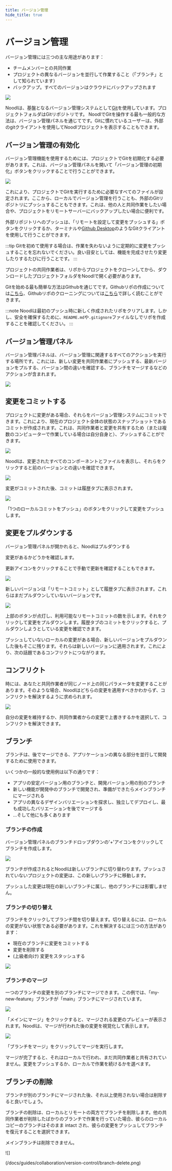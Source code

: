 ```yaml
---
title: バージョン管理
hide_title: true
---
```


# バージョン管理

バージョン管理には三つの主な用途があります：

- チームメンバーとの共同作業
- プロジェクトの異なるバージョンを並行して作業すること（「ブランチ」として知られています）
- バックアップ。すべてのバージョンはクラウドにバックアップされます

<div className="ndl-image-with-background s">

![](/docs/guides/collaboration/version-control/intro.png)

</div>

Noodlは、基盤となるバージョン管理システムとして[Git](https://git-scm.com)を使用しています。プロジェクトフォルダはGitリポジトリです。
NoodlでGitを操作する最も一般的な方法は、バージョン管理パネルを通じてです。Gitに慣れているユーザーは、外部のgitクライアントを使用してNoodlプロジェクトを表示することもできます。

## バージョン管理の有効化

バージョン管理機能を使用するためには、プロジェクトでGitを初期化する必要があります。これは、バージョン管理パネルを開いて「バージョン管理の初期化」ボタンをクリックすることで行うことができます。

<div className="ndl-image-with-background">

![](/docs/guides/collaboration/version-control/init-git.png)

</div>

これにより、プロジェクトでGitを実行するために必要なすべてのファイルが設定されます。ここから、ローカルでバージョン管理を行うことも、外部のGitリポジトリにプッシュすることもできます。これは、他の人と共同作業をしたい場合や、プロジェクトをリモートサーバーにバックアップしたい場合に便利です。

外部リポジトリへのプッシュは、「リモートを設定して変更をプッシュする」ボタンをクリックするか、ターミナルや[Github Desktop](https://desktop.github.com/)のようなGitクライアントを使用して行うことができます。

:::tip
Gitを初めて使用する場合は、作業を失わないように定期的に変更をプッシュすることを忘れないでください。良い目安としては、機能を完成させたり変更したりするたびに行うことです。
:::

プロジェクトの共同作業者は、リポからプロジェクトをクローンしてから、ダウンロードしたプロジェクトフォルダをNoodlで開く必要があります。

Gitを始める最も簡単な方法はGithubを通じてです。Githubリポの作成については[こちら](https://docs.github.com/en/repositories/creating-and-managing-repositories/quickstart-for-repositories)、Githubリポのクローニングについては[こちら](https://docs.github.com/en/repositories/creating-and-managing-repositories/cloning-a-repository)で詳しく読むことができます。

:::note
Noodlは最初のプッシュ時に新しく作成されたリポをクリアします。しかし、安全を確保するために、`README.md`や`.gitignore`ファイルなしでリポを作成することを確認してください。
:::

## バージョン管理パネル

バージョン管理パネルは、バージョン管理に関連するすべてのアクションを実行する場所です。これには、新しい変更を共同作業者にプッシュする、最新バージョンをプルする、バージョン間の違いを確認する、ブランチをマージするなどのアクションが含まれます。

<div className="ndl-image-with-background">

![](/docs/guides/collaboration/version-control/initial-state.png)

</div>

## 変更をコミットする

プロジェクトに変更がある場合、それらをバージョン管理システムにコミットできます。これにより、現在のプロジェクト全体の状態のスナップショットであるコミットが作成されます。これは、共同作業者と変更を共有するため（または複数のコンピューターで作業している場合は自分自身と）、プッシュすることができます。

<div className="ndl-image-with-background">

![](/docs/guides/collaboration/version-control/status-commit.png)

</div>

Noodlは、変更されたすべてのコンポーネントとファイルを表示し、それらをクリックすると前のバージョンとの違いを確認できます。

<div className="ndl-image-with-background l">

![](/docs/guides/collaboration/version-control/first-commit.png)

</div>

変更がコミットされた後、コミットは履歴タブに表示されます。

<div className="ndl-image-with-background">

![](/docs/guides/collaboration/version-control/first-push.png)

</div>

「1つのローカルコミットをプッシュ」のボタンをクリックして変更をプッシュします。

## 変更をプルダウンする

バージョン管理パネルが開かれると、Noodlはプルダウンする

変更があるかどうかを確認します。

更新アイコンをクリックすることで手動で更新を確認することもできます。

<div className="ndl-image-with-background">

![](/docs/guides/collaboration/version-control/update.png)

</div>

新しいバージョンは「リモートコミット」として履歴タブに表示されます。これらはまだプルダウンしていないバージョンです。

<div className="ndl-image-with-background">

![](/docs/guides/collaboration/version-control/first-pull.png)

</div>

上部のボタンが点灯し、利用可能なリモートコミットの数を示します。それをクリックして変更をプルダウンします。履歴タブのコミットをクリックすると、プルダウンしようとしている変更を確認できます。

プッシュしていないローカルの変更がある場合、新しいバージョンをプルダウンした後もそこに残ります。それらは新しいバージョンに適用されます。これにより、次の話題であるコンフリクトにつながります。

## コンフリクト

時には、あなたと共同作業者が同じノード上の同じパラメータを変更することがあります。そのような場合、Noodlはどちらの変更を適用すべきかわからず、コンフリクトを解決するように求められます。

<div className="ndl-image-with-background l">

![](/docs/guides/collaboration/version-control/conflicts.png)

</div>

自分の変更を維持するか、共同作業者からの変更で上書きするかを選択して、コンフリクトを解決できます。

## ブランチ

ブランチは、後でマージできる、アプリケーションの異なる部分を並行して開発するために使用できます。

いくつかの一般的な使用例は以下の通りです：

- アプリの安定バージョン用のブランチと、開発バージョン用の別のブランチ
- 新しい機能が開発中のブランチで開発され、準備ができたらメインブランチにマージされる
- アプリの異なるデザインバリエーションを探求し、独立してデプロイし、最も成功したバリエーションを後でマージする
- ...そして他にも多くあります

### ブランチの作成

バージョン管理パネルのブランチドロップダウンの'+'アイコンをクリックしてブランチを作成します。

<div className="ndl-image-with-background">

![](/docs/guides/collaboration/version-control/branch-create.png)

</div>

ブランチが作成されるとNoodlは新しいブランチに切り替わります。プッシュされていないプロジェクトの変更は、この新しいブランチに移動します。

プッシュした変更は現在の新しいブランチに属し、他のブランチには影響しません。

### ブランチの切り替え

ブランチをクリックしてブランチ間を切り替えます。切り替えるには、ローカルの変更がない状態である必要があります。これを解決するには三つの方法があります：

- 現在のブランチに変更をコミットする
- 変更を削除する
- (上級者向け) 変更をスタッシュする

<div className="ndl-image-with-background l">

![](/docs/guides/collaboration/version-control/switch-branch.png)

</div>

### ブランチのマージ

一つのブランチの変更を別のブランチにマージできます。この例では、「my-new-feature」ブランチが「main」ブランチにマージされています。

<div className="ndl-image-with-background">

![](/docs/guides/collaboration/version-control/merge-1.png)

</div>

「メインにマージ」をクリックすると、マージされる変更のプレビューが表示されます。Noodlは、マージが行われた後の変更を視覚化して表示します。

<div className="ndl-image-with-background l">

![](/docs/guides/collaboration/version-control/merge-2.png)

</div>

「ブランチをマージ」をクリックしてマージを実行します。

マージが完了すると、それはローカルで行われ、まだ共同作業者と共有されていません。変更をプッシュするか、ローカルで作業を続けるかを選べます。

## ブランチの削除

ブランチが別のブランチにマージされた後、それ以上使用されない場合は削除すると良いでしょう。

ブランチの削除は、ローカルとリモートの両方でブランチを削除します。他の共同作業者が削除したばかりのブランチで作業を行っていた場合、彼らのローカルコピーのブランチはそのまま intact され、彼らの変更をプッシュしてブランチを復元することを選択できます。

メインブランチは削除できません。

<div className="ndl-image-with-background">

![]

(/docs/guides/collaboration/version-control/branch-delete.png)

</div>